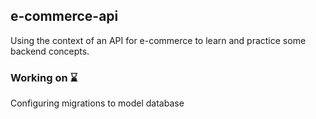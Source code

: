 ## e-commerce-api
Using the context of an API for e-commerce to learn and practice some backend concepts. 

### Working on ⌛
Configuring migrations to model database
